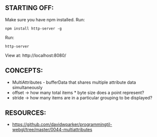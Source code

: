 ## STARTING OFF:

Make sure you have npm installed.
Run:
```
npm install http-server -g
```

Run:
```
http-server
```

View at: http://localhost:8080/

## CONCEPTS:

* MultiAttributes - bufferData that shares multiple attribute data simultaneously
* offset -> how many total items * byte size does a point represent?
* stride -> how many items are in a particular grouping to be displayed?

## RESOURCES:

* https://github.com/davidwparker/programmingtil-webgl/tree/master/0044-multiattributes
